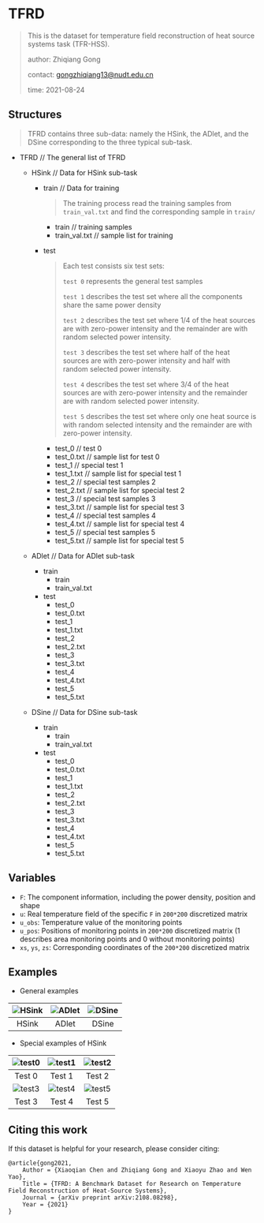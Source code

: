 # TFRD

> This is the dataset for temperature field reconstruction of heat source systems task (TFR-HSS).
>
> author: Zhiqiang Gong
>
> contact: gongzhiqiang13@nudt.edu.cn
>
> time: 2021-08-24

## Structures

> TFRD contains three sub-data: namely the HSink, the ADlet, and the DSine corresponding to the three typical sub-task.

* TFRD  // The general list of TFRD

  * HSink  // Data for HSink sub-task

    * train  // Data for training

      > The training process read the training samples from `train_val.txt` and find the corresponding sample in `train/`

      * train  // training samples
      * train_val.txt  // sample list for training 

    * test

      > Each test consists six test sets:
      >
      > `test 0` represents the general test samples
      >
      > `test 1` describes the test set where all the components share the same power density
      >
      > `test 2` describes the test set where 1/4 of the heat sources are with zero-power intensity and the remainder are with random selected power intensity.
      >
      > `test 3` describes the test set where half of the heat sources are with zero-power intensity and half with random selected power intensity.
      >
      > `test 4` describes the test set where 3/4 of the heat sources are with zero-power intensity and the remainder are with random selected power intensity.
      >
      > `test 5` describes the test set where only one heat source is with random selected intensity and the remainder are with zero-power intensity.

      * test_0  //  test 0
      * test_0.txt // sample list for test 0
      * test_1  // special test 1 
      * test_1.txt  // sample list for special test 1
      * test_2  // special test samples 2 
      * test_2.txt  // sample list for special test 2
      * test_3  // special test samples 3 
      * test_3.txt  // sample list for special test 3
      * test_4  // special test samples 4 
      * test_4.txt  // sample list for special test 4
      * test_5  // special test samples 5 
      * test_5.txt  // sample list for special test 5

  * ADlet  // Data for ADlet sub-task

    * train
      * train
      * train_val.txt
    * test
      * test_0
      * test_0.txt
      * test_1
      * test_1.txt
      * test_2
      * test_2.txt
      * test_3
      * test_3.txt
      * test_4
      * test_4.txt
      * test_5
      * test_5.txt

  * DSine  // Data for DSine sub-task

    * train
      * train
      * train_val.txt
    * test
      * test_0
      * test_0.txt
      * test_1
      * test_1.txt
      * test_2
      * test_2.txt
      * test_3
      * test_3.txt
      * test_4
      * test_4.txt
      * test_5
      * test_5.txt

## Variables

* `F`: The component information, including the power density, position and shape
* `u`: Real temperature field of the specific `F` in `200*200` discretized matrix
* `u_obs`: Temperature value of the monitoring points
* `u_pos`: Positions of monitoring points in `200*200` discretized matrix (1 describes area monitoring points and 0 without monitoring points)
* `xs`, `ys`, `zs`: Corresponding coordinates of the `200*200` discretized matrix

## Examples

* General examples

| ![HSink](https://i.loli.net/2021/08/24/l3XKCiBR2qrok4x.png) | ![ADlet](https://i.loli.net/2021/08/24/jX4LygbmIJoxFcU.png) | ![DSine](https://i.loli.net/2021/08/24/UOtGxEnwXfAWp8S.png) |
| :---------------------------------------------------------: | :---------------------------------------------------------: | :---------------------------------------------------------: |
|                            HSink                            |                            ADlet                            |                            DSine                            |

* Special examples of HSink

| ![test0](https://i.loli.net/2021/08/24/bJczHyBj7xq28hE.png) | ![test1](https://i.loli.net/2021/08/24/k5paVYfB3D9CTbn.png) | ![test2](https://i.loli.net/2021/08/24/VMRChBWpibl5kIc.png) |
| :---------------------------------------------------------: | :---------------------------------------------------------: | :---------------------------------------------------------: |
|                           Test 0                            |                           Test 1                            |                           Test 2                            |
| ![test3](https://i.loli.net/2021/08/24/1XOeAG5dPqinaHQ.png) | ![test4](https://i.loli.net/2021/08/24/89yAIOEWMtx4UYc.png) | ![test5](https://i.loli.net/2021/08/24/YOVdCjxMBUuk1pe.png) |
|                           Test 3                            |                           Test 4                            |                           Test 5                            |

## Citing this work

If this dataset is helpful for your research, please  consider citing:

```
@article{gong2021,
    Author = {Xiaoqian Chen and Zhiqiang Gong and Xiaoyu Zhao and Wen Yao},
    Title = {TFRD: A Benchmark Dataset for Research on Temperature Field Reconstruction of Heat-Source Systems},
    Journal = {arXiv preprint arXiv:2108.08298},
    Year = {2021}
}
```